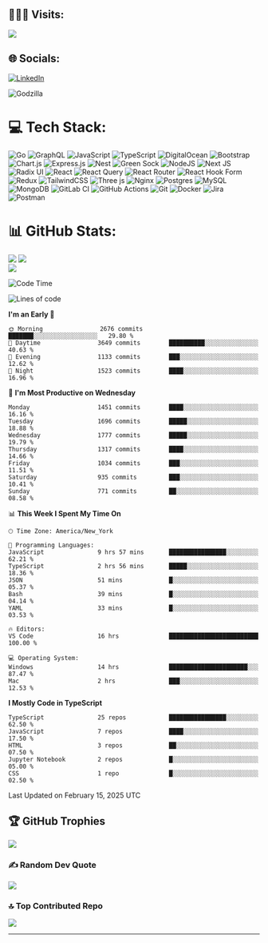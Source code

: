 
## 🧑🏼‍💻 Visits:
[![](https://visitcount.itsvg.in/api?id=aliwarraich007&icon=10&color=9)](https://visitcount.itsvg.in)
## 🌐 Socials:
[![LinkedIn](https://img.shields.io/badge/LinkedIn-%230077B5.svg?logo=linkedin&logoColor=white)](https://linkedin.com/in/https://www.linkedin.com/in/muhammad-a-1570b622c/)

![Godzilla](https://media3.giphy.com/media/v1.Y2lkPTc5MGI3NjExODk5bTFiYmY5dWV3bDVpcGk1dm5yejhlZmIxbWdzOGxtdXIwZXE5YyZlcD12MV9pbnRlcm5hbF9naWZfYnlfaWQmY3Q9Zw/CJ6jhaSlBg62RimMnT/giphy.webp)

# 💻 Tech Stack:
![Go](https://img.shields.io/badge/go-%2300ADD8.svg?style=flat&logo=go&logoColor=white) ![GraphQL](https://img.shields.io/badge/-GraphQL-E10098?style=flat&logo=graphql&logoColor=white) ![JavaScript](https://img.shields.io/badge/javascript-%23323330.svg?style=flat&logo=javascript&logoColor=%23F7DF1E) ![TypeScript](https://img.shields.io/badge/typescript-%23007ACC.svg?style=flat&logo=typescript&logoColor=white) ![DigitalOcean](https://img.shields.io/badge/DigitalOcean-%230167ff.svg?style=flat&logo=digitalOcean&logoColor=white) ![Bootstrap](https://img.shields.io/badge/bootstrap-%238511FA.svg?style=flat&logo=bootstrap&logoColor=white) ![Chart.js](https://img.shields.io/badge/chart.js-F5788D.svg?style=flat&logo=chart.js&logoColor=white) ![Express.js](https://img.shields.io/badge/express.js-%23404d59.svg?style=flat&logo=express&logoColor=%2361DAFB) ![Nest](https://img.shields.io/badge/Nest.js-%23E0234E.svg?logo=nestjs&logoColor=white) ![Green Sock](https://img.shields.io/badge/green%20sock-88CE02?style=flat&logo=greensock&logoColor=white) ![NodeJS](https://img.shields.io/badge/node.js-6DA55F?style=flat&logo=node.js&logoColor=white) ![Next JS](https://img.shields.io/badge/Next-black?style=flat&logo=next.js&logoColor=white) ![Radix UI](https://img.shields.io/badge/radix%20ui-161618.svg?style=flat&logo=radix-ui&logoColor=white) ![React](https://img.shields.io/badge/react-%2320232a.svg?style=flat&logo=react&logoColor=%2361DAFB) ![React Query](https://img.shields.io/badge/-React%20Query-FF4154?style=flat&logo=react%20query&logoColor=white) ![React Router](https://img.shields.io/badge/React_Router-CA4245?style=flat&logo=react-router&logoColor=white) ![React Hook Form](https://img.shields.io/badge/React%20Hook%20Form-%23EC5990.svg?style=flat&logo=reacthookform&logoColor=white) ![Redux](https://img.shields.io/badge/redux-%23593d88.svg?style=flat&logo=redux&logoColor=white) ![TailwindCSS](https://img.shields.io/badge/tailwindcss-%2338B2AC.svg?style=flat&logo=tailwind-css&logoColor=white) ![Three js](https://img.shields.io/badge/threejs-black?style=flat&logo=three.js&logoColor=white) ![Nginx](https://img.shields.io/badge/nginx-%23009639.svg?style=flat&logo=nginx&logoColor=white) ![Postgres](https://img.shields.io/badge/postgres-%23316192.svg?style=flat&logo=postgresql&logoColor=white) ![MySQL](https://img.shields.io/badge/mysql-4479A1.svg?style=flat&logo=mysql&logoColor=white) ![MongoDB](https://img.shields.io/badge/MongoDB-%234ea94b.svg?style=flat&logo=mongodb&logoColor=white) ![GitLab CI](https://img.shields.io/badge/gitlab%20CI-%23181717.svg?style=flat&logo=gitlab&logoColor=white) ![GitHub Actions](https://img.shields.io/badge/github%20actions-%232671E5.svg?style=flat&logo=githubactions&logoColor=white) ![Git](https://img.shields.io/badge/git-%23F05033.svg?style=flat&logo=git&logoColor=white) ![Docker](https://img.shields.io/badge/docker-%230db7ed.svg?style=flat&logo=docker&logoColor=white) ![Jira](https://img.shields.io/badge/jira-%230A0FFF.svg?style=flat&logo=jira&logoColor=white) ![Postman](https://img.shields.io/badge/Postman-FF6C37?style=flat&logo=postman&logoColor=white)
# 📊 GitHub Stats:
![](https://github-readme-stats.vercel.app/api?username=aliwarraich007&theme=dark&hide_border=false&include_all_commits=true&count_private=true)
![](https://github-readme-streak-stats.herokuapp.com/?user=aliwarraich007&theme=dark&hide_border=false)<br/>
![](https://github-readme-stats.vercel.app/api/top-langs/?username=aliwarraich007&theme=dark&hide_border=false&include_all_commits=true&count_private=true&layout=compact)


<!--START_SECTION:waka-->
![Code Time](http://img.shields.io/badge/Code%20Time-758%20hrs%202%20mins-blue)

![Lines of code](https://img.shields.io/badge/From%20Hello%20World%20I%27ve%20Written-6.7%20million%20lines%20of%20code-blue)

**I'm an Early 🐤** 

```text
🌞 Morning                2676 commits        ███████░░░░░░░░░░░░░░░░░░   29.80 % 
🌆 Daytime                3649 commits        ██████████░░░░░░░░░░░░░░░   40.63 % 
🌃 Evening                1133 commits        ███░░░░░░░░░░░░░░░░░░░░░░   12.62 % 
🌙 Night                  1523 commits        ████░░░░░░░░░░░░░░░░░░░░░   16.96 % 
```
📅 **I'm Most Productive on Wednesday** 

```text
Monday                   1451 commits        ████░░░░░░░░░░░░░░░░░░░░░   16.16 % 
Tuesday                  1696 commits        █████░░░░░░░░░░░░░░░░░░░░   18.88 % 
Wednesday                1777 commits        █████░░░░░░░░░░░░░░░░░░░░   19.79 % 
Thursday                 1317 commits        ████░░░░░░░░░░░░░░░░░░░░░   14.66 % 
Friday                   1034 commits        ███░░░░░░░░░░░░░░░░░░░░░░   11.51 % 
Saturday                 935 commits         ███░░░░░░░░░░░░░░░░░░░░░░   10.41 % 
Sunday                   771 commits         ██░░░░░░░░░░░░░░░░░░░░░░░   08.58 % 
```


📊 **This Week I Spent My Time On** 

```text
🕑︎ Time Zone: America/New_York

💬 Programming Languages: 
JavaScript               9 hrs 57 mins       ████████████████░░░░░░░░░   62.21 % 
TypeScript               2 hrs 56 mins       █████░░░░░░░░░░░░░░░░░░░░   18.36 % 
JSON                     51 mins             █░░░░░░░░░░░░░░░░░░░░░░░░   05.37 % 
Bash                     39 mins             █░░░░░░░░░░░░░░░░░░░░░░░░   04.14 % 
YAML                     33 mins             █░░░░░░░░░░░░░░░░░░░░░░░░   03.53 % 

🔥 Editors: 
VS Code                  16 hrs              █████████████████████████   100.00 % 

💻 Operating System: 
Windows                  14 hrs              ██████████████████████░░░   87.47 % 
Mac                      2 hrs               ███░░░░░░░░░░░░░░░░░░░░░░   12.53 % 
```

**I Mostly Code in TypeScript** 

```text
TypeScript               25 repos            ████████████████░░░░░░░░░   62.50 % 
JavaScript               7 repos             ████░░░░░░░░░░░░░░░░░░░░░   17.50 % 
HTML                     3 repos             ██░░░░░░░░░░░░░░░░░░░░░░░   07.50 % 
Jupyter Notebook         2 repos             █░░░░░░░░░░░░░░░░░░░░░░░░   05.00 % 
CSS                      1 repo              █░░░░░░░░░░░░░░░░░░░░░░░░   02.50 % 
```




 Last Updated on February 15, 2025 UTC
<!--END_SECTION:waka-->

## 🏆 GitHub Trophies
![](https://github-profile-trophy.vercel.app/?username=aliwarraich007&theme=default&no-frame=false&no-bg=true&margin-w=4)

### ✍️ Random Dev Quote
![](https://quotes-github-readme.vercel.app/api?type=horizontal&theme=radical)

### 🔝 Top Contributed Repo
![](https://github-contributor-stats.vercel.app/api?username=aliwarraich007&limit=5&theme=dark&combine_all_yearly_contributions=true)

---
